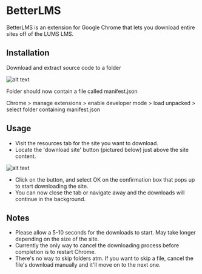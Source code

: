 # BetterLMS

BetterLMS is an extension for Google Chrome that lets you download entire sites off of the LUMS LMS.

## Installation
Download and extract source code to a folder

![alt text](https://imgur.com/m59UWyE)

Folder should now contain a file called manifest.json

Chrome > manage extensions > enable developer mode > load unpacked > select folder containing manifest.json

## Usage
* Visit the resources tab for the site you want to download.
* Locate the 'download site' button (pictured below) just above the site content.

![alt text](https://i.imgur.com/08OEx46.png)

* Click on the button, and select OK on the confirmation box that pops up to start downloading the site.
* You can now close the tab or navigate away and the downloads will continue in the background.

## Notes
* Please allow a 5-10 seconds for the downloads to start. May take longer depending on the size of the site.
* Currently the only way to cancel the downloading process before completion is to restart Chrome.
* There's no way to skip folders atm. If you want to skip a file, cancel the file's download manually and it'll move on to the next one.
